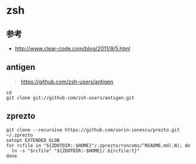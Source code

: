 # zsh

## 参考

- <http://www.clear-code.com/blog/2011/9/5.html>


## antigen

> <https://github.com/zsh-users/antigen>

```
cd
git clone git://github.com/zsh-users/antigen.git
```

## zprezto

```
git clone --recursive https://github.com/sorin-ionescu/prezto.git ~/.zprezto
setopt EXTENDED_GLOB
for rcfile in "${ZDOTDIR:-$HOME}"/.zprezto/runcoms/^README.md(.N); do
  ln -s "$rcfile" "${ZDOTDIR:-$HOME}/.${rcfile:t}"
done
```
